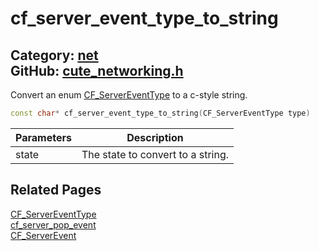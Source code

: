 [//]: # (This file is automatically generated by Cute Framework's docs parser.)
[//]: # (Do not edit this file by hand!)
[//]: # (See: https://github.com/RandyGaul/cute_framework/blob/master/samples/docs_parser.cpp)
[](../header.md ':include')

# cf_server_event_type_to_string

Category: [net](/api_reference?id=net)  
GitHub: [cute_networking.h](https://github.com/RandyGaul/cute_framework/blob/master/include/cute_networking.h)  
---

Convert an enum [CF_ServerEventType](/net/cf_servereventtype.md) to a c-style string.

```cpp
const char* cf_server_event_type_to_string(CF_ServerEventType type)
```

Parameters | Description
--- | ---
state | The state to convert to a string.

## Related Pages

[CF_ServerEventType](/net/cf_servereventtype.md)  
[cf_server_pop_event](/net/cf_server_pop_event.md)  
[CF_ServerEvent](/net/cf_serverevent.md)  
